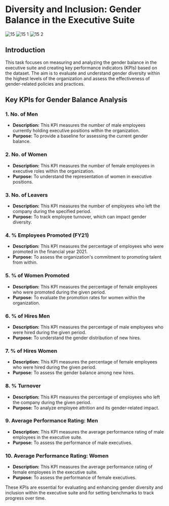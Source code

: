 # Diversity and Inclusion: Gender Balance in the Executive Suite

![15](https://github.com/mario21snow/Diversity-and-Inclusion-Dashboard/assets/102954942/5d761f0d-a44d-493a-bab6-22c5b5d22d42)
![15 1](https://github.com/mario21snow/Diversity-and-Inclusion-Dashboard/assets/102954942/51a84c5a-0050-4c42-a8c1-dd4347b23362)
![15 2](https://github.com/mario21snow/Diversity-and-Inclusion-Dashboard/assets/102954942/8cba6c2c-9df8-4d09-a8d6-3f8664e358b8)


## Introduction

This task focuses on measuring and analyzing the gender balance in the executive suite and creating key performance indicators (KPIs) based on the dataset. The aim is to evaluate and understand gender diversity within the highest levels of the organization and assess the effectiveness of gender-related policies and practices.

## Key KPIs for Gender Balance Analysis

### 1. No. of Men
- **Description:** This KPI measures the number of male employees currently holding executive positions within the organization.
- **Purpose:** To provide a baseline for assessing the current gender balance.

### 2. No. of Women
- **Description:** This KPI measures the number of female employees in executive roles within the organization.
- **Purpose:** To understand the representation of women in executive positions.

### 3. No. of Leavers
- **Description:** This KPI measures the number of employees who left the company during the specified period.
- **Purpose:** To track employee turnover, which can impact gender diversity.

### 4. % Employees Promoted (FY21)
- **Description:** This KPI measures the percentage of employees who were promoted in the financial year 2021.
- **Purpose:** To assess the organization's commitment to promoting talent from within.

### 5. % of Women Promoted
- **Description:** This KPI measures the percentage of female employees who were promoted during the given period.
- **Purpose:** To evaluate the promotion rates for women within the organization.

### 6. % of Hires Men
- **Description:** This KPI measures the percentage of male employees who were hired during the given period.
- **Purpose:** To understand the gender distribution of new hires.

### 7. % of Hires Women
- **Description:** This KPI measures the percentage of female employees who were hired during the given period.
- **Purpose:** To assess the gender balance among new hires.

### 8. % Turnover
- **Description:** This KPI measures the percentage of employees who left the company during the given period.
- **Purpose:** To analyze employee attrition and its gender-related impact.

### 9. Average Performance Rating: Men
- **Description:** This KPI measures the average performance rating of male employees in the executive suite.
- **Purpose:** To assess the performance of male executives.

### 10. Average Performance Rating: Women
- **Description:** This KPI measures the average performance rating of female employees in the executive suite.
- **Purpose:** To assess the performance of female executives.

These KPIs are essential for evaluating and enhancing gender diversity and inclusion within the executive suite and for setting benchmarks to track progress over time.

